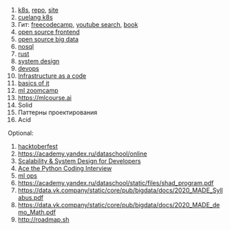 1. [k8s](https://www.youtube.com/watch?v=V6aGfrMXhbA&list=PL8D2P0ruohOBSA_CDqJLflJ8FLJNe26K-&index=3), [repo](https://github.com/Slurmio/school-dev-k8s), [site](https://edu.slurm.io/courses/slurm-school-k8s-dev)
2. [cuelang k8s](https://cuelang.org/docs/tutorials/)
3. Гит: [freecodecamp](https://www.freecodecamp.org/news/advanced-git-interactive-rebase-cherry-picking-reflog-and-more/), [youtube search](https://www.youtube.com/results?search_query=git+advanced), [book](https://www.youtube.com/results?search_query=git+book)
4. [open source frontend](https://cultofmartians.com)
5. [open source big data](https://github.com/twitter/util/issues/207)
6. [nosql](https://www.freecodecamp.org/news/learn-nosql-in-3-hours/)
7. [rust](https://www.freecodecamp.org/news/rust-in-replit/)
8. [system design](https://www.youtube.com/watch?v=xpDnVSmNFX0&list=PLMCXHnjXnTnvo6alSjVkgxV-VH6EPyvoX)
9. [devops](https://www.youtube.com/watch?v=AxCgZ7yUKrU)
10. [Infrastructure as a code](https://www.freecodecamp.org/news/what-is-infrastructure-as-code/)
11. [basics of it](https://www.coursera.org/learn/computer-networking/home/info)
12. [ml zoomcamp](https://github.com/alexeygrigorev/mlbookcamp-code/tree/master/course-zoomcamp)
13. https://mlcourse.ai
14. Solid
15. Паттерны проектирования
16. Acid


Optional:
1. [hacktoberfest](https://hacktoberfest.digitalocean.com/resources/beginners)
2. https://academy.yandex.ru/dataschool/online
3. [Scalability & System Design for Developers](https://www.educative.io/path/scalability-system-design)
4. [Ace the Python Coding Interview](https://www.educative.io/path/ace-python-coding-interview)
5. [ml ops](https://www.youtube.com/watch?v=4Vh6Zj5QLU4)
6. https://academy.yandex.ru/dataschool/static/files/shad_program.pdf
7. https://data.vk.company/static/core/pub/bigdata/docs/2020_MADE_Syllabus.pdf
8. https://data.vk.company/static/core/pub/bigdata/docs/2020_MADE_demo_Math.pdf
9. http://roadmap.sh
